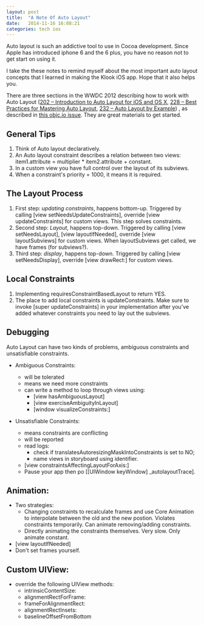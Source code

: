 ```yaml
---
layout: post
title:  "A Note Of Auto Layout"
date:   2014-11-16 16:08:21
categories: tech ios
---
```


Auto layout is such an addictive tool to use in Cocoa development. Since Apple has introduced iphone 6 and the 6 plus, you have no reason not to get start on using it.

I take the these notes to remind myself about the most important auto layout concepts that I learned in making the Klook iOS app. Hope that it also helps you.

There are three sections in the WWDC 2012 describing how to work with Auto Layout ([202 – Introduction to Auto Layout for iOS and OS X][1], [228 – Best Practices for Mastering Auto Layout][2], [232 – Auto Layout by Example][3]) , as described in [this objc.io issue][4]. They are great materials to get started.

## General Tips
1. Think of Auto layout declaratively.
2. An Auto layout constraint describes a relation between two views: item1.attribute = multiplier * item2.attribute + constant.
3. In a custom view you have full control over the layout of its subviews.
4. When a constraint's priority = 1000, it means it is required.

## The Layout Process
1. First step: *updating constraints*, happens bottom-up. Triggered by calling [view setNeedsUpdateConstraints], override [view updateConstraints] for custom views. This step solves constraints.
2. Second step: *Layout*, happens top-down. Triggered by calling [view setNeedsLayout], [view layoutIfNeeded], override [view layoutSubviews] for custom views. When layoutSubviews get called, we have frames (for subviews?).
3. Third step: *display*, happens top-down. Triggered by calling [view setNeedsDisplay], override [view drawRect:] for custom views.

## Local Constraints
1. Implementing requiresConstraintBasedLayout to return YES.
2. The place to add local constraints is updateConstraints. Make sure to invoke [super updateConstraints] in your implementation after you’ve added whatever constraints you need to lay out the subviews.

## Debugging
Auto Layout can have two kinds of problems, ambiguous constraints and unsatisfiable constraints.

* Ambiguous Constraints:
    * will be tolerated
    * means we need more constraints
    * can write a method to loop through views using:
        * [view hasAmbiguousLayout]
        * [view exerciseAmbiguityInLayout]
        * [window visualizeConstraints:]

* Unsatisfiable Constraints:
    * means constraints are conflicting
    * will be reported
    * read logs: 
        * check if translatesAutoresizingMaskIntoConstraints is set to NO; 
        * name views in storyboard using identifier. 
    * [view constraintsAffectingLayoutForAxis:]
    * Pause your app then po [[UIWindow keyWindow] \_autolayoutTrace].

## Animation:
* Two strategies:
    * Changing constraints to recalculate frames and use Core Animation to interpolate between the old and the new postion. Violates constraints temporarily. Can animate removing/adding constraints.
    * Directly animating the constraints themselves. Very slow. Only animate constant.
* [view layoutIfNeeded]
* Don't set frames yourself.

## Custom UIView:
* override the following UIView methods:
    * intrinsicContentSize:
    * alignmentRectForFrame: 
    * frameForAlignmentRect: 
    * alignmentRectInsets:
    * baselineOffsetFromBottom

[1]: https://developer.apple.com/videos/wwdc/2012/?id=202
[2]: https://developer.apple.com/videos/wwdc/2012/?id=228
[3]: https://developer.apple.com/videos/wwdc/2012/?id=232
[4]: http://www.objc.io/issue-3/advanced-auto-layout-toolbox.html
